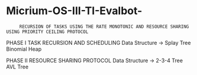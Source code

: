 # Micrium-OS-III-TI-Evalbot-
         RECURSION OF TASKS USING THE RATE MONOTONIC AND RESOURCE SHARING USING PRIORITY CEILING PROTOCOL
        
PHASE I 
TASK RECURSION AND SCHEDULING
Data Structure
->
Splay Tree
Binomial Heap

PHASE II
RESOURCE SHARING PROTOCOL
Data Structure
->
2-3-4 Tree
AVL Tree

